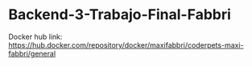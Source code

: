 # Backend-3-Trabajo-Final-Fabbri

Docker hub link:
https://hub.docker.com/repository/docker/maxifabbri/coderpets-maxi-fabbri/general
